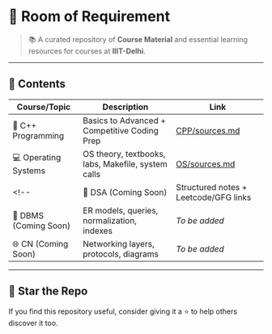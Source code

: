 # 🧳 Room of Requirement

> 📚 A curated repository of **Course Material** and essential learning resources for courses at **IIIT-Delhi**.

---

## 🏫 Contents

| Course/Topic      | Description                                    | Link                |
|-------------------|------------------------------------------------|---------------------|
| 📘 C++ Programming | Basics to Advanced + Competitive Coding Prep   | [CPP/sources.md](CPP/sources.md) |
| 💻 Operating Systems | OS theory, textbooks, labs, Makefile, system calls | [OS/sources.md](OS/sources.md) |
<!-- | 🔢 DSA (Coming Soon) | Structured notes + Leetcode/GFG links         | *To be added*       |
| 📄 DBMS (Coming Soon) | ER models, queries, normalization, indexes   | *To be added*       |
| 🌐 CN (Coming Soon)   | Networking layers, protocols, diagrams       | *To be added*       | -->

---

## 🌟 Star the Repo

If you find this repository useful, consider giving it a ⭐ to help others discover it too.

